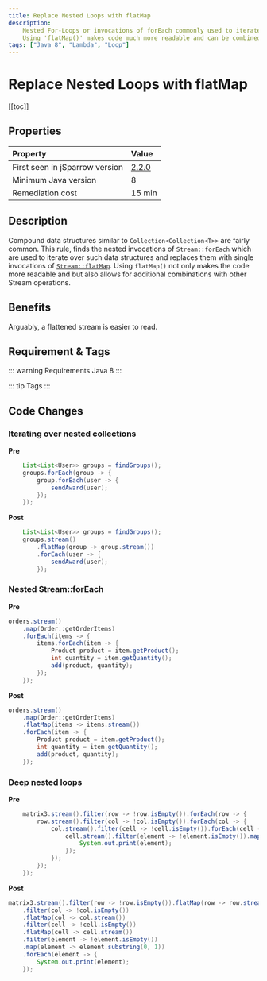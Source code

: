 ```yaml
---
title: Replace Nested Loops with flatMap
description:
    Nested For-Loops or invocations of forEach commonly used to iterate over all elements of a collection of collections, can be avoided by using flatMap().
    Using 'flatMap()' makes code much more readable and can be combined with other stream functions.
tags: ["Java 8", "Lambda", "Loop"]
---
```


# Replace Nested Loops with flatMap

[[toc]]

## Properties

| Property                        | Value |
|:------------------------------- |:----- |
| First seen in jSparrow version  | [2.2.0](/eclipse/release-notes.html#_2-2-0) |
| Minimum Java version            | 8     |
| Remediation cost                | 15 min |

## Description

Compound data structures similar to `Collection<Collection<T>>` are fairly common. 
This rule, finds the nested invocations of `Stream::forEach` which are used to iterate over such data structures and replaces them with single invocations of  [`Stream::flatMap`](https://docs.oracle.com/javase/8/docs/api/java/util/stream/Stream.html#flatMap-java.util.function.Function-).
Using `flatMap()` not only makes the code more readable and but also allows for additional combinations with other Stream operations.

## Benefits
Arguably, a flattened stream is easier to read.

## Requirement & Tags

::: warning Requirements
Java 8
:::

::: tip Tags
<TagLinks />
:::

## Code Changes

### Iterating over nested collections
__Pre__
```java
    List<List<User>> groups = findGroups();
    groups.forEach(group -> {
        group.forEach(user -> {
            sendAward(user);
        });
    });
```
__Post__
```java
    List<List<User>> groups = findGroups();
    groups.stream()
        .flatMap(group -> group.stream())
        .forEach(user -> {
            sendAward(user);
        });
```

### Nested Stream::forEach
__Pre__
```java
orders.stream()
    .map(Order::getOrderItems)
    .forEach(items -> {
        items.forEach(item -> {
            Product product = item.getProduct();
            int quantity = item.getQuantity();
            add(product, quantity);
        });
    });
```
__Post__
```java
orders.stream()
    .map(Order::getOrderItems)
    .flatMap(items -> items.stream())
    .forEach(item -> {
        Product product = item.getProduct();
        int quantity = item.getQuantity();
        add(product, quantity);
    });
```

### Deep nested loops

__Pre__
```java
    matrix3.stream().filter(row -> !row.isEmpty()).forEach(row -> {
        row.stream().filter(col -> !col.isEmpty()).forEach(col -> {
            col.stream().filter(cell -> !cell.isEmpty()).forEach(cell -> {
                cell.stream().filter(element -> !element.isEmpty()).map(element -> element.substring(0, 1)).forEach(element -> {
                    System.out.print(element);
                });
            });
        });
    });
```

__Post__
```java
matrix3.stream().filter(row -> !row.isEmpty()).flatMap(row -> row.stream())
    .filter(col -> !col.isEmpty())
    .flatMap(col -> col.stream())
    .filter(cell -> !cell.isEmpty())
    .flatMap(cell -> cell.stream())
    .filter(element -> !element.isEmpty())
    .map(element -> element.substring(0, 1))
    .forEach(element -> {
        System.out.print(element);
    });
```
